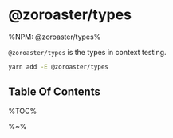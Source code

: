 # @zoroaster/types

%NPM: @zoroaster/types%

`@zoroaster/types` is the types in context testing.

```sh
yarn add -E @zoroaster/types
```

## Table Of Contents

%TOC%

%~%
